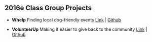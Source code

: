 2016e Class Group Projects
-------------

- **Whelp** Finding local dog-friendly events [Link](https://evening-eyrie-72767.herokuapp.com/) | [Github](https://github.com/mrobock/whelp)

- **VolunteerUp** Making it easier to give back to the community [Link](https://volunteerup.herokuapp.com/) | [Github](https://github.com/stephaniejue/VolunteerUP)
